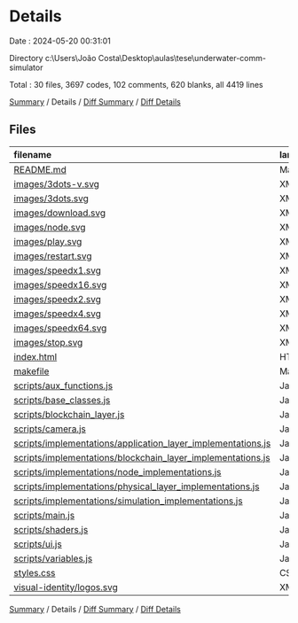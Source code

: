 # Details

Date : 2024-05-20 00:31:01

Directory c:\\Users\\João Costa\\Desktop\\aulas\\tese\\underwater-comm-simulator

Total : 30 files,  3697 codes, 102 comments, 620 blanks, all 4419 lines

[Summary](results.md) / Details / [Diff Summary](diff.md) / [Diff Details](diff-details.md)

## Files
| filename | language | code | comment | blank | total |
| :--- | :--- | ---: | ---: | ---: | ---: |
| [README.md](/README.md) | Markdown | 179 | 0 | 133 | 312 |
| [images/3dots-v.svg](/images/3dots-v.svg) | XML | 59 | 1 | 2 | 62 |
| [images/3dots.svg](/images/3dots.svg) | XML | 66 | 1 | 2 | 69 |
| [images/download.svg](/images/download.svg) | XML | 53 | 1 | 2 | 56 |
| [images/node.svg](/images/node.svg) | XML | 50 | 1 | 2 | 53 |
| [images/play.svg](/images/play.svg) | XML | 59 | 1 | 2 | 62 |
| [images/restart.svg](/images/restart.svg) | XML | 53 | 1 | 2 | 56 |
| [images/speedx1.svg](/images/speedx1.svg) | XML | 70 | 1 | 2 | 73 |
| [images/speedx16.svg](/images/speedx16.svg) | XML | 70 | 1 | 2 | 73 |
| [images/speedx2.svg](/images/speedx2.svg) | XML | 70 | 1 | 2 | 73 |
| [images/speedx4.svg](/images/speedx4.svg) | XML | 70 | 1 | 2 | 73 |
| [images/speedx64.svg](/images/speedx64.svg) | XML | 70 | 1 | 2 | 73 |
| [images/stop.svg](/images/stop.svg) | XML | 50 | 1 | 2 | 53 |
| [index.html](/index.html) | HTML | 83 | 0 | 1 | 84 |
| [makefile](/makefile) | Makefile | 12 | 5 | 5 | 22 |
| [scripts/aux_functions.js](/scripts/aux_functions.js) | JavaScript | 94 | 3 | 20 | 117 |
| [scripts/base_classes.js](/scripts/base_classes.js) | JavaScript | 258 | 13 | 43 | 314 |
| [scripts/blockchain_layer.js](/scripts/blockchain_layer.js) | JavaScript | 132 | 1 | 26 | 159 |
| [scripts/camera.js](/scripts/camera.js) | JavaScript | 57 | 0 | 7 | 64 |
| [scripts/implementations/application_layer_implementations.js](/scripts/implementations/application_layer_implementations.js) | JavaScript | 31 | 0 | 4 | 35 |
| [scripts/implementations/blockchain_layer_implementations.js](/scripts/implementations/blockchain_layer_implementations.js) | JavaScript | 263 | 4 | 57 | 324 |
| [scripts/implementations/node_implementations.js](/scripts/implementations/node_implementations.js) | JavaScript | 200 | 12 | 72 | 284 |
| [scripts/implementations/physical_layer_implementations.js](/scripts/implementations/physical_layer_implementations.js) | JavaScript | 45 | 0 | 4 | 49 |
| [scripts/implementations/simulation_implementations.js](/scripts/implementations/simulation_implementations.js) | JavaScript | 145 | 1 | 49 | 195 |
| [scripts/main.js](/scripts/main.js) | JavaScript | 101 | 9 | 19 | 129 |
| [scripts/shaders.js](/scripts/shaders.js) | JavaScript | 26 | 0 | 4 | 30 |
| [scripts/ui.js](/scripts/ui.js) | JavaScript | 370 | 40 | 64 | 474 |
| [scripts/variables.js](/scripts/variables.js) | JavaScript | 15 | 1 | 10 | 26 |
| [styles.css](/styles.css) | CSS | 383 | 0 | 76 | 459 |
| [visual-identity/logos.svg](/visual-identity/logos.svg) | XML | 563 | 1 | 2 | 566 |

[Summary](results.md) / Details / [Diff Summary](diff.md) / [Diff Details](diff-details.md)
